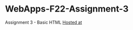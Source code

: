 # WebApps-F22-Assignment-3
Assignment 3 - Basic HTML
[Hosted at](https://44-563-web-apps-f22.github.io/44563-webapps-assignment-3-pavankthigulla/)